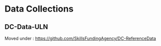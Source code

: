 # Data Collections
## DC-Data-ULN

Moved under : https://github.com/SkillsFundingAgency/DC-ReferenceData
